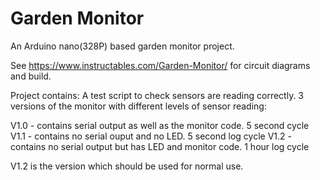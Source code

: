 # Garden Monitor
An Arduino nano(328P) based garden monitor project.

See https://www.instructables.com/Garden-Monitor/ for circuit diagrams and build.

Project contains:
A test script to check sensors are reading correctly.
3 versions of the monitor with different levels of sensor reading:

V1.0 - contains serial output as well as the monitor code. 5 second cycle
V1.1 - contains no serial ouput and no LED. 5 second log cycle
V1.2 - contains no serial output but has LED and monitor code. 1 hour log cycle

V1.2 is the version which should be used for normal use.
